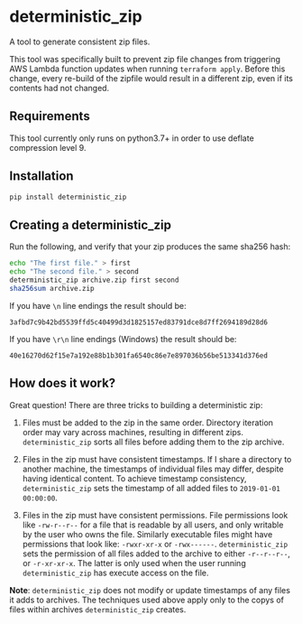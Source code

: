 # deterministic_zip

A tool to generate consistent zip files.

This tool was specifically built to prevent zip file changes from triggering
AWS Lambda function updates when running `terraform apply`. Before this change,
every re-build of the zipfile would result in a different zip, even if its
contents had not changed.

## Requirements

This tool currently only runs on python3.7+ in order to use deflate compression
level 9.

## Installation

```sh
pip install deterministic_zip
```

## Creating a deterministic_zip

Run the following, and verify that your zip produces the same sha256 hash:

```sh
echo "The first file." > first
echo "The second file." > second
deterministic_zip archive.zip first second
sha256sum archive.zip
```

If you have `\n` line endings the result should be:

    3afbd7c9b42bd5539ffd5c40499d3d1825157ed83791dce8d7ff2694189d28d6

If you have `\r\n` line endings (Windows) the result should be:

    40e16270d62f15e7a192e88b1b301fa6540c86e7e897036b56be513341d376ed


## How does it work?

Great question! There are three tricks to building a deterministic zip:

1) Files must be added to the zip in the same order. Directory iteration order
   may vary across machines, resulting in different zips. `deterministic_zip`
   sorts all files before adding them to the zip archive.

2) Files in the zip must have consistent timestamps. If I share a directory to
   another machine, the timestamps of individual files may differ, despite
   having identical content. To achieve timestamp consistency,
   `deterministic_zip` sets the timestamp of all added files to `2019-01-01
   00:00:00`.

3) Files in the zip must have consistent permissions. File permissions look
   like `-rw-r--r--` for a file that is readable by all users, and only
   writable by the user who owns the file. Similarly executable files might
   have permissions that look like: `-rwxr-xr-x` or
   `-rwx------`. `deterministic_zip` sets the permission of all files added to
   the archive to either `-r--r--r--`, or `-r-xr-xr-x`. The latter is only used
   when the user running `deterministic_zip` has execute access on the file.


__Note__: `deterministic_zip` does not modify or update timestamps of any files
it adds to archives. The techniques used above apply only to the copys of files
within archives `deterministic_zip` creates.